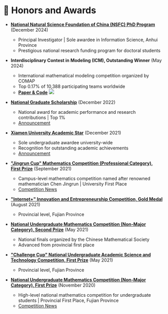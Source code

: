 # 🥇 Honors and Awards

- **[National Natural Science Foundation of China (NSFC) PhD Program](/docs/国自然.png)** (December 2024)
  - Principal Investigator | Sole awardee in Information Science, Anhui Province
  - Prestigious national research funding program for doctoral students

- **Interdisciplinary Contest in Modeling (ICM), Outstanding Winner** (May 2024)
  - International mathematical modeling competition organized by COMAP
  - Top 0.17% of 10,388 participating teams worldwide
  - [**Paper & Code**](https://github.com/ydchen0806/24ICM_E_O_Award_Paper_code) [![](https://img.shields.io/github/stars/ydchen0806/24ICM_E_O_Award_Paper_code?style=social&label=Code+Stars)](https://github.com/ydchen0806/24ICM_E_O_Award_Paper_code)

- **[National Graduate Scholarship](/docs/国奖证书研究生.pdf)** (December 2022)
  - National award for academic performance and research contributions | Top 1%
  - [Announcement](https://iat.ustc.edu.cn/iat/x198/20221017/5920.html)

- **[Xiamen University Academic Star](/docs/学术之星奖杯.jpg)** (December 2021)
  - Sole undergraduate awardee university-wide
  - Recognition for outstanding academic achievements
  - [Announcement](https://cee.xmu.edu.cn/info/1045/7524.htm)

- **["Jingrun Cup" Mathematics Competition (Professional Category), First Prize](/docs/排名第一.pdf)** (September 2021)
  - Campus-level mathematics competition named after renowned mathematician Chen Jingrun | University First Place
  - [Competition News](https://math.xmu.edu.cn/info/1024/11221.htm)

- **["Internet+" Innovation and Entrepreneurship Competition, Gold Medal](/docs/互联网+.png)** (August 2021)
  - Provincial level, Fujian Province

- **[National Undergraduate Mathematics Competition (Non-Major Category), Second Prize](/docs/数竞决赛.png)** (May 2021)
  - National finals organized by the Chinese Mathematical Society
  - Advanced from provincial first place

- **["Challenge Cup" National Undergraduate Academic Science and Technology Competition, First Prize](/docs/挑战杯.png)** (May 2021)
  - Provincial level, Fujian Province

- **[National Undergraduate Mathematics Competition (Non-Major Category), First Prize](/docs/数竞.png)** (November 2020)
  - High-level national mathematics competition for undergraduate students | Provincial First Place, Fujian Province
  - [Competition News](https://math.xmu.edu.cn/info/1017/10611.htm)